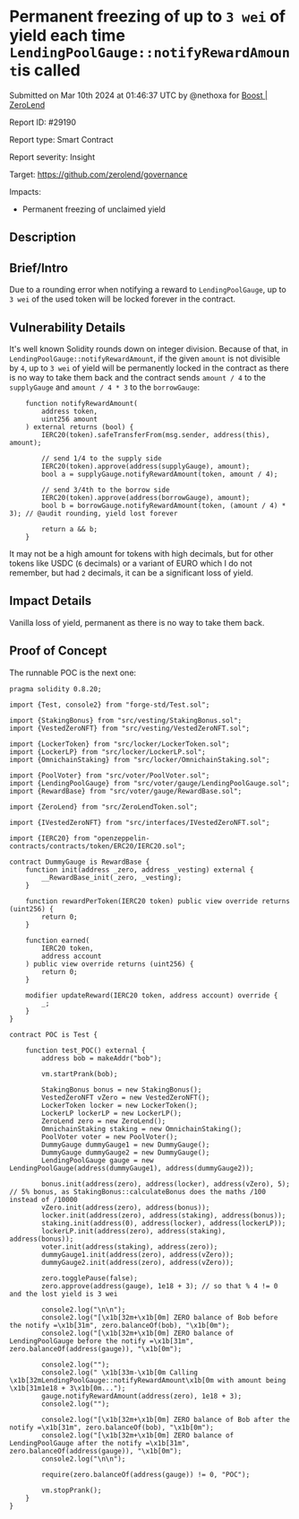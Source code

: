 
# Permanent freezing of up to `3 wei` of yield each time `LendingPoolGauge::notifyRewardAmount`is called

Submitted on Mar 10th 2024 at 01:46:37 UTC by @nethoxa for [Boost | ZeroLend](https://immunefi.com/bounty/zerolend-boost/)

Report ID: #29190

Report type: Smart Contract

Report severity: Insight

Target: https://github.com/zerolend/governance

Impacts:
- Permanent freezing of unclaimed yield

## Description
## Brief/Intro
Due to a rounding error when notifying a reward to `LendingPoolGauge`, up to `3 wei` of the used token will be locked forever in the contract.

## Vulnerability Details
It's well known Solidity rounds down on integer division. Because of that, in `LendingPoolGauge::notifyRewardAmount`, if the given `amount` is not divisible by `4`, up to `3 wei` of yield will be permanently locked in the contract as there is no way to take them back and the contract sends `amount / 4` to the `supplyGauge` and `amount / 4 * 3` to the `borrowGauge`:

```solidity
    function notifyRewardAmount(
        address token,
        uint256 amount
    ) external returns (bool) {
        IERC20(token).safeTransferFrom(msg.sender, address(this), amount);

        // send 1/4 to the supply side
        IERC20(token).approve(address(supplyGauge), amount);
        bool a = supplyGauge.notifyRewardAmount(token, amount / 4);

        // send 3/4th to the borrow side
        IERC20(token).approve(address(borrowGauge), amount);
        bool b = borrowGauge.notifyRewardAmount(token, (amount / 4) * 3); // @audit rounding, yield lost forever

        return a && b;
    }
```

It may not be a high amount for tokens with high decimals, but for other tokens like USDC (`6` decimals) or a variant of EURO which I do not remember, but had `2` decimals, it can be a significant loss of yield. 

## Impact Details
Vanilla loss of yield, permanent as there is no way to take them back.



## Proof of Concept

The runnable POC is the next one:

```solidity
pragma solidity 0.8.20;

import {Test, console2} from "forge-std/Test.sol";

import {StakingBonus} from "src/vesting/StakingBonus.sol";
import {VestedZeroNFT} from "src/vesting/VestedZeroNFT.sol";

import {LockerToken} from "src/locker/LockerToken.sol";
import {LockerLP} from "src/locker/LockerLP.sol";
import {OmnichainStaking} from "src/locker/OmnichainStaking.sol";

import {PoolVoter} from "src/voter/PoolVoter.sol";
import {LendingPoolGauge} from "src/voter/gauge/LendingPoolGauge.sol";
import {RewardBase} from "src/voter/gauge/RewardBase.sol";

import {ZeroLend} from "src/ZeroLendToken.sol";

import {IVestedZeroNFT} from "src/interfaces/IVestedZeroNFT.sol";

import {IERC20} from "openzeppelin-contracts/contracts/token/ERC20/IERC20.sol";

contract DummyGauge is RewardBase {
    function init(address _zero, address _vesting) external {
        __RewardBase_init(_zero, _vesting);
    }

    function rewardPerToken(IERC20 token) public view override returns (uint256) {
        return 0;
    }

    function earned(
        IERC20 token,
        address account
    ) public view override returns (uint256) {
        return 0;
    }

    modifier updateReward(IERC20 token, address account) override {
        _;
    }
}

contract POC is Test {

    function test_POC() external {
        address bob = makeAddr("bob");

        vm.startPrank(bob);

        StakingBonus bonus = new StakingBonus();
        VestedZeroNFT vZero = new VestedZeroNFT();
        LockerToken locker = new LockerToken();
        LockerLP lockerLP = new LockerLP();
        ZeroLend zero = new ZeroLend();
        OmnichainStaking staking = new OmnichainStaking();
        PoolVoter voter = new PoolVoter();
        DummyGauge dummyGauge1 = new DummyGauge();
        DummyGauge dummyGauge2 = new DummyGauge();
        LendingPoolGauge gauge = new LendingPoolGauge(address(dummyGauge1), address(dummyGauge2));

        bonus.init(address(zero), address(locker), address(vZero), 5); // 5% bonus, as StakingBonus::calculateBonus does the maths /100 instead of /10000
        vZero.init(address(zero), address(bonus));
        locker.init(address(zero), address(staking), address(bonus));
        staking.init(address(0), address(locker), address(lockerLP));
        lockerLP.init(address(zero), address(staking), address(bonus));
        voter.init(address(staking), address(zero));
        dummyGauge1.init(address(zero), address(vZero));
        dummyGauge2.init(address(zero), address(vZero));

        zero.togglePause(false);
        zero.approve(address(gauge), 1e18 + 3); // so that % 4 != 0 and the lost yield is 3 wei
        
        console2.log("\n\n");
        console2.log("[\x1b[32m+\x1b[0m] ZERO balance of Bob before the notify =\x1b[31m", zero.balanceOf(bob), "\x1b[0m");
        console2.log("[\x1b[32m+\x1b[0m] ZERO balance of LendingPoolGauge before the notify =\x1b[31m", zero.balanceOf(address(gauge)), "\x1b[0m");

        console2.log("");
        console2.log(" \x1b[33m-\x1b[0m Calling \x1b[32mLendingPoolGauge::notifyRewardAmount\x1b[0m with amount being \x1b[31m1e18 + 3\x1b[0m...");
        gauge.notifyRewardAmount(address(zero), 1e18 + 3);
        console2.log("");

        console2.log("[\x1b[32m+\x1b[0m] ZERO balance of Bob after the notify =\x1b[31m", zero.balanceOf(bob), "\x1b[0m");
        console2.log("[\x1b[32m+\x1b[0m] ZERO balance of LendingPoolGauge after the notify =\x1b[31m", zero.balanceOf(address(gauge)), "\x1b[0m");
        console2.log("\n\n");

        require(zero.balanceOf(address(gauge)) != 0, "POC");

        vm.stopPrank();
    }
}
```